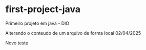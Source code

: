 # first-project-java
Primeiro projeto em java - DIO

Alterando o conteudo de um arquivo de forma local 02/04/2025

Novo teste
